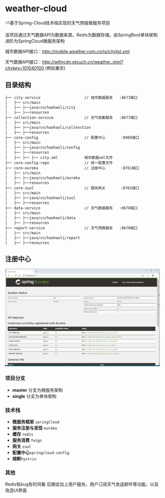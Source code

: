 # weather-cloud
    
  ⛅基于Spring-Cloud技术栈实现的天气预报微服务项目
  
  该项目通过天气数据API为数据来源，Redis为数据存储。由SpringBoot单块架构进阶为SpringCloud微服务架构
  
  城市数据API接口：http://mobile.weather.com.cn/js/citylist.xml
  
  天气数据API接口：http://wthrcdn.etouch.cn/weather_mini?citykey=101040100 (例如重庆)
  
  
## 目录结构
```
├── city-service                    // 城市数据服务   :8673端口
│   ├── src/main
│   ├── ├──java/cn/haohaoli/city
│   ├── ├──resources
├── collection-service              // 天气收集服务   :8677端口
│   ├── src/main
│   ├── ├──java/cn/haohaoli/collenction
│   ├── ├──resources
├── core-config                     // 配置中心       :8989端口
│   ├── src/main
│   ├── ├──java/cn/haohaoli/config  
│   ├── ├──resources
│   ├── ├── ├── city.xml            城市数据xml文件
├── core-config-repo                // 统一配置文件
├── core-eureka                     // 注册中心       :8761端口
│   ├── src/main
│   ├── ├──java/cn/haohaoli/eureka
│   ├── ├──resources
├── core-zuul                       // 服务网关       :8765端口
│   ├── src/main
│   ├── ├──java/cn/haohaoli/zuul
│   ├── ├──resources
├── data-service                    // 天气数据服务   :8678端口
│   ├── src/main
│   ├── ├──java/cn/haohaoli/data
│   ├── ├──resources
├── report-service                  // 天气预报服务   :8670端口
│   ├── src/main
│   ├── ├──java/cn/haohaoli/report
│   ├── ├──resources
```

## 注册中心

![](https://github.com/27392/weather-cloud/blob/master/eureka.png)

### 项目分支

   - **master** 分支为微服务架构
   - **single** 分支为单块架构

### 技术栈
 
   - **微服务框架**  `springCloud`
   - **服务注册与发现** `eureka`
   - **缓存** `redis`
   - **服务消费**   `feign`
   - **网关** `zuul`
   - **配置中心**`springcloud-config`
   - **熔断**`hystrix`
   
### 其他
  
  Redis有bug有时间看
  后期会加上用户服务。用户订阅天气发送邮件等功能。以及改造UI界面
